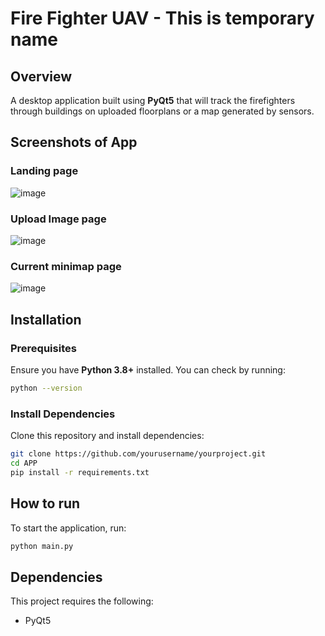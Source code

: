 # Fire Fighter UAV - This is temporary name

## Overview
A desktop application built using **PyQt5** that will track the firefighters through buildings on uploaded floorplans or a map generated by sensors.

## Screenshots of App
### Landing page
![image](https://github.com/user-attachments/assets/966f8bf3-bbc2-4fae-b93b-d344832e8faa)
### Upload Image page
![image](https://github.com/user-attachments/assets/61c7a7df-c89f-4b2a-be7f-2904ac7d8f20)
### Current minimap page
![image](https://github.com/user-attachments/assets/dfda081f-8ab5-4c53-ae6f-5ee133135ded)

## Installation
### Prerequisites
Ensure you have **Python 3.8+** installed. You can check by running:
```sh
python --version
```
### Install Dependencies
Clone this repository and install dependencies:
```sh
git clone https://github.com/yourusername/yourproject.git
cd APP
pip install -r requirements.txt
```

## How to run
To start the application, run:
```sh
python main.py
```

## Dependencies
This project requires the following:
- PyQt5
